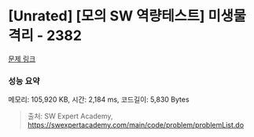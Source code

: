 # [Unrated] [모의 SW 역량테스트] 미생물 격리 - 2382 

[문제 링크](https://swexpertacademy.com/main/code/problem/problemDetail.do?contestProbId=AV597vbqAH0DFAVl) 

### 성능 요약

메모리: 105,920 KB, 시간: 2,184 ms, 코드길이: 5,830 Bytes



> 출처: SW Expert Academy, https://swexpertacademy.com/main/code/problem/problemList.do